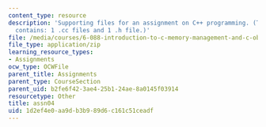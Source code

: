 ```yaml
---
content_type: resource
description: 'Supporting files for an assignment on C++ programming. (This ZIP file
  contains: 1 .cc files and 1 .h file.)'
file: /media/courses/6-088-introduction-to-c-memory-management-and-c-object-oriented-programming-january-iap-2010/1d2ef4e0aa9db3b989d6c161c51ceadf_assn04.zip
file_type: application/zip
learning_resource_types:
- Assignments
ocw_type: OCWFile
parent_title: Assignments
parent_type: CourseSection
parent_uid: b2fe6f42-3ae4-25b1-24ae-8a0145f03914
resourcetype: Other
title: assn04
uid: 1d2ef4e0-aa9d-b3b9-89d6-c161c51ceadf
---
```

